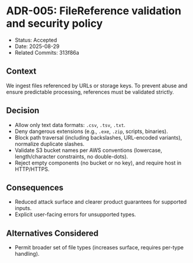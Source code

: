 # ADR-005: FileReference validation and security policy

- Status: Accepted
- Date: 2025-08-29
- Related Commits: 313f86a

## Context

We ingest files referenced by URLs or storage keys. To prevent abuse and ensure predictable processing, references must be validated strictly.

## Decision

- Allow only text data formats: `.csv`, `.tsv`, `.txt`.
- Deny dangerous extensions (e.g., `.exe`, `.zip`, scripts, binaries).
- Block path traversal (including backslashes, URL-encoded variants), normalize duplicate slashes.
- Validate S3 bucket names per AWS conventions (lowercase, length/character constraints, no double-dots).
- Reject empty components (no bucket or no key), and require host in HTTP/HTTPS.

## Consequences

- Reduced attack surface and clearer product guarantees for supported inputs.
- Explicit user-facing errors for unsupported types.

## Alternatives Considered

- Permit broader set of file types (increases surface, requires per-type handling).

